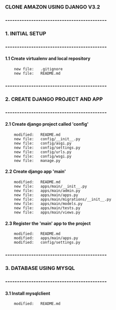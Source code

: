 ### CLONE AMAZON USING DJANGO V3.2


### -------------------------------------------
### 1. INITIAL SETUP
### -------------------------------------------


#### 1.1 Create virtualenv and local repository

        new file:   .gitignore
        new file:   README.md


### -------------------------------------------
### 2. CREATE DJANGO PROJECT AND APP
### -------------------------------------------


#### 2.1 Create django project called 'config'

        modified:   README.md
        new file:   config/__init__.py
        new file:   config/asgi.py
        new file:   config/settings.py
        new file:   config/urls.py
        new file:   config/wsgi.py
        new file:   manage.py


#### 2.2 Create django app 'main' 

        modified:   README.md
        new file:   apps/main/__init__.py
        new file:   apps/main/admin.py
        new file:   apps/main/apps.py
        new file:   apps/main/migrations/__init__.py
        new file:   apps/main/models.py
        new file:   apps/main/tests.py
        new file:   apps/main/views.py


#### 2.3 Register the 'main' app to the project

        modified:   README.md
        modified:   apps/main/apps.py
        modified:   config/settings.py


### -------------------------------------------
### 3. DATABASE USING MYSQL
### -------------------------------------------


#### 3.1 Install mysqlclient

        modified:   README.md